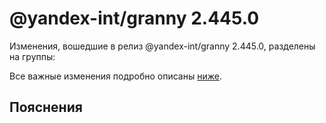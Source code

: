 # @yandex-int/granny 2.445.0

<!-- ЧЕЛОВЕЧЕСКОЕ ВСТУПЛЕНИЕ -->

Изменения, вошедшие в релиз @yandex-int/granny 2.445.0, разделены на группы:

Все важные изменения подробно описаны [ниже](#Пояснения).

## Пояснения

